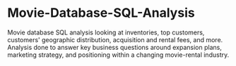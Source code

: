 # Movie-Database-SQL-Analysis
Movie database SQL analysis looking at inventories, top customers, customers' geographic distribution, acquisition and rental fees, and more. Analysis done to answer key business questions around expansion plans, marketing strategy, and positioning within a changing movie-rental industry. 
